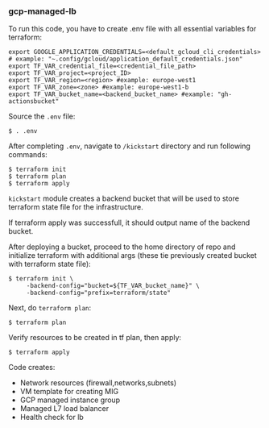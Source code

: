 ### gcp-managed-lb

To run this code, you have to create .env file with all essential variables for terraform:
```
export GOOGLE_APPLICATION_CREDENTIALS=<default_gcloud_cli_credentials> # example: "~.config/gcloud/application_default_credentials.json"
export TF_VAR_credential_file=<credential_file_path>
export TF_VAR_project=<project_ID>
export TF_VAR_region=<region> #example: europe-west1
export TF_VAR_zone=<zone> #example: europe-west1-b
export TF_VAR_bucket_name=<backend_bucket_name> #example: "gh-actionsbucket"
```

Source the `.env` file:
```
$ . .env
```

After completing `.env`, navigate to `/kickstart` directory and run following commands:
```
$ terraform init
$ terraform plan
$ terraform apply
```
`kickstart` module creates a backend bucket that will be used to store terraform state file for the infrastructure.

If terraform apply was successfull, it should output name of the backend bucket. <br>

After deploying a bucket, proceed to the home directory of repo and initialize terraform with additional args (these tie previously created bucket with terraform state file):
```
$ terraform init \
     -backend-config="bucket=${TF_VAR_bucket_name}" \
     -backend-config="prefix=terraform/state"
```

Next, do `terraform plan`:
```
$ terraform plan
```

Verify resources to be created in tf plan, then apply:
```
$ terraform apply
```

Code creates:
- Network resources (firewall,networks,subnets)
- VM template for creating MIG
- GCP managed instance group
- Managed L7 load balancer
- Health check for lb
